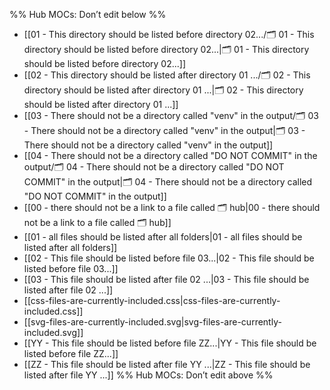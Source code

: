 %% Hub MOCs: Don’t edit below  %%
-  [[01 - This directory should be listed before directory 02.../🗂️ 01 - This directory should be listed before directory 02...|🗂️ 01 - This directory should be listed before directory 02...]]
-  [[02 - This directory should be listed after directory 01 .../🗂️ 02 - This directory should be listed after directory 01 ...|🗂️ 02 - This directory should be listed after directory 01 ...]]
-  [[03 - There should not be a directory called "venv" in the output/🗂️ 03 - There should not be a directory called "venv" in the output|🗂️ 03 - There should not be a directory called "venv" in the output]]
-  [[04 - There should not be a directory called "DO NOT COMMIT" in the output/🗂️ 04 - There should not be a directory called "DO NOT COMMIT" in the output|🗂️ 04 - There should not be a directory called "DO NOT COMMIT" in the output]]
-  [[00 - there should not be a link to a file called 🗂️ hub|00 - there should not be a link to a file called 🗂️ hub]]
-  [[01 - all files should be listed after all folders|01 - all files should be listed after all folders]]
-  [[02 - This file should be listed before file 03...|02 - This file should be listed before file 03...]]
-  [[03 - This file should be listed after file 02 ...|03 - This file should be listed after file 02 ...]]
-  [[css-files-are-currently-included.css|css-files-are-currently-included.css]]
-  [[svg-files-are-currently-included.svg|svg-files-are-currently-included.svg]]
-  [[YY - This file should be listed before file ZZ...|YY - This file should be listed before file ZZ...]]
-  [[ZZ - This file should be listed after file YY ...|ZZ - This file should be listed after file YY ...]]
%% Hub MOCs: Don’t edit above  %%
